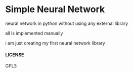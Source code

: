 # Simple Neural Network

neural network in python without using any external library

all is implemented manually

i am just creating my first neural network library

#### LICENSE
GPL3
